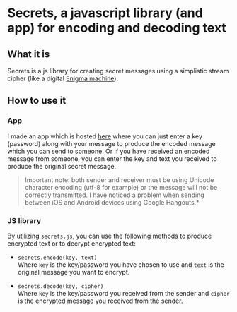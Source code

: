 # Secrets, a javascript library (and app) for encoding and decoding text

## What it is

Secrets is a js library for creating secret messages using a simplistic stream cipher (like a digital [Enigma machine](https://en.wikipedia.org/wiki/Enigma_machine)).

## How to use it

### App

I made an app which is hosted  [here](https://jsejcksn.github.io/secrets) where you can just enter a key (password) along with your message to produce the encoded message which you can send to someone. Or if you have received an encoded message from someone, you can enter the key and text you received to produce the original secret message.

> Important note: both sender and receiver must be using Unicode character encoding (utf-8 for example) or the message will not be correctly transmitted. I have noticed a problem when sending between iOS and Android devices using Google Hangouts.*

### JS library

By utilizing [`secrets.js`](secrets.js), you can use the following methods to produce encrypted text or to decrypt encrypted text:

  - `secrets.encode(key, text)`  
  Where `key` is the key/password you have chosen to use and `text` is the original message you want to encrypt.

  - `secrets.decode(key, cipher)`  
  Where `key` is the key/password you received from the sender and `cipher` is the encrypted message you received from the sender.
